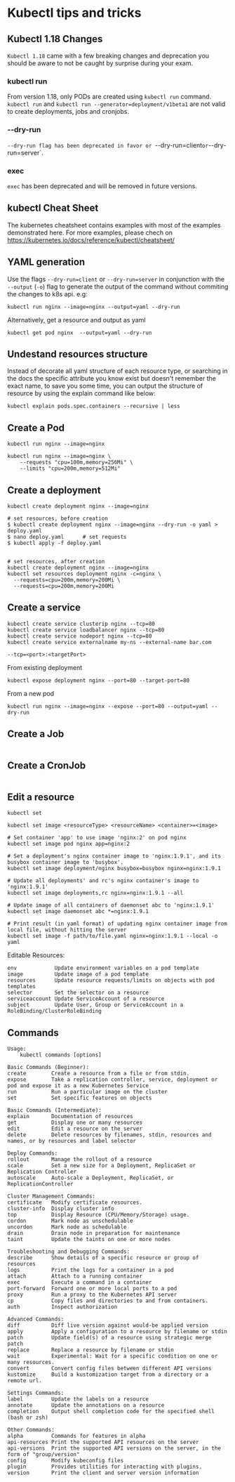 # Kubectl tips and tricks

## Kubectl 1.18 Changes

`Kubectl 1.18` came with a few breaking changes and deprecation you should be aware to not be caught by surprise during your exam.

### kubectl run

From version 1.18, only PODs are created using `kubectl run` command. `kubectl run` and `kubectl run --generator=deployment/v1beta1` are not valid to create deployments, jobs and cronjobs.



### --dry-run  
`--dry-run flag has been deprecated in favor or `--dry-run=client` or `--dry-run=server`.

### exec
`exec` has been deprecated and will be removed in future versions.

## kubectl Cheat Sheet

The kubernetes cheatsheet contains examples with most of the examples demonstrated here. For more examples, please chech on 
https://kubernetes.io/docs/reference/kubectl/cheatsheet/

## YAML generation
Use the flags `--dry-run=client` or `--dry-run=server` in conjunction with the `--output` (`-o`) flag to generate the output of the command without commiting the changes to k8s api. e.g:

```
kubectl run nginx --image=nginx --output=yaml --dry-run
```
Alternatively, get a resource and output as yaml
```
kubectl get pod nginx  --output=yaml --dry-run
```


## Undestand resources structure
Instead of decorate all yaml structure of each resource type, or searching in the docs the specific attribute you know exist but doesn't remember the exact name, to save you some time, you can output the structure of resource by using the explain command like below:

```
kubectl explain pods.spec.containers --recursive | less
```

## Create a Pod
```
kubectl run nginx --image=nginx 

kubectl run nginx --image=nginx \
    --requests "cpu=100m,memory=256Mi" \
    --limits "cpu=200m,memory=512Mi" 
```

## Create a deployment
```
kubectl create deployment nginx --image=nginx

# set resources, before creation
$ kubectl create deployment nginx --image=nginx --dry-run -o yaml > deploy.yaml
$ nano deploy.yaml      # set requests
$ kubectl apply -f deploy.yaml


# set resources, after creation
kubectl create deployment nginx --image=nginx
kubectl set resources deployment nginx -c=nginx \
  --requests=cpu=200m,memory=200Mi \
  --requests=cpu=200m,memory=200Mi
```

## Create a service
```
kubectl create service clusterip nginx --tcp=80
kubectl create service loadbalancer nginx --tcp=80 
kubectl create service nodeport nginx --tcp=80 
kubectl create service externalname my-ns --external-name bar.com

--tcp=<port>:<targetPort>
```
From existing deployment
```
kubectl expose deployment nginx --port=80 --target-port=80
```
From a new pod
```
kubectl run nginx --image=nginx --expose --port=80 --output=yaml --dry-run
```
## Create a Job

```
```

## Create a CronJob

```
```

## Edit a resource

    kubectl set 

    kubectl set image <resourceType> <resourceName> <container>=<image>

    # Set container 'app' to use image 'nginx:2' on pod nginx
    kubectl set image pod nginx app=nginx:2

    # Set a deployment's nginx container image to 'nginx:1.9.1', and its busybox container image to 'busybox'.
    kubectl set image deployment/nginx busybox=busybox nginx=nginx:1.9.1

    # Update all deployments' and rc's nginx container's image to 'nginx:1.9.1'
    kubectl set image deployments,rc nginx=nginx:1.9.1 --all

    # Update image of all containers of daemonset abc to 'nginx:1.9.1'
    kubectl set image daemonset abc *=nginx:1.9.1

    # Print result (in yaml format) of updating nginx container image from local file, without hitting the server
    kubectl set image -f path/to/file.yaml nginx=nginx:1.9.1 --local -o yaml

Editable Resources:

    env            Update environment variables on a pod template
    image          Update image of a pod template
    resources      Update resource requests/limits on objects with pod templates
    selector       Set the selector on a resource
    serviceaccount Update ServiceAccount of a resource
    subject        Update User, Group or ServiceAccount in a RoleBinding/ClusterRoleBinding

## Commands

    
    Usage:
        kubectl commands [options]

    Basic Commands (Beginner):  
    create        Create a resource from a file or from stdin.
    expose        Take a replication controller, service, deployment or pod and expose it as a new Kubernetes Service
    run           Run a particular image on the cluster
    set           Set specific features on objects

    Basic Commands (Intermediate):
    explain       Documentation of resources
    get           Display one or many resources
    edit          Edit a resource on the server
    delete        Delete resources by filenames, stdin, resources and names, or by resources and label selector

    Deploy Commands:
    rollout       Manage the rollout of a resource
    scale         Set a new size for a Deployment, ReplicaSet or Replication Controller
    autoscale     Auto-scale a Deployment, ReplicaSet, or ReplicationController

    Cluster Management Commands:
    certificate   Modify certificate resources.
    cluster-info  Display cluster info
    top           Display Resource (CPU/Memory/Storage) usage.
    cordon        Mark node as unschedulable
    uncordon      Mark node as schedulable
    drain         Drain node in preparation for maintenance
    taint         Update the taints on one or more nodes

    Troubleshooting and Debugging Commands:
    describe      Show details of a specific resource or group of resources
    logs          Print the logs for a container in a pod
    attach        Attach to a running container
    exec          Execute a command in a container
    port-forward  Forward one or more local ports to a pod
    proxy         Run a proxy to the Kubernetes API server
    cp            Copy files and directories to and from containers.
    auth          Inspect authorization

    Advanced Commands:
    diff          Diff live version against would-be applied version
    apply         Apply a configuration to a resource by filename or stdin
    patch         Update field(s) of a resource using strategic merge patch
    replace       Replace a resource by filename or stdin
    wait          Experimental: Wait for a specific condition on one or many resources.
    convert       Convert config files between different API versions
    kustomize     Build a kustomization target from a directory or a remote url.

    Settings Commands:
    label         Update the labels on a resource
    annotate      Update the annotations on a resource
    completion    Output shell completion code for the specified shell (bash or zsh)

    Other Commands:
    alpha         Commands for features in alpha
    api-resources Print the supported API resources on the server
    api-versions  Print the supported API versions on the server, in the form of "group/version"
    config        Modify kubeconfig files
    plugin        Provides utilities for interacting with plugins.
    version       Print the client and server version information
